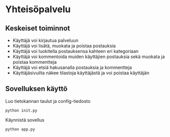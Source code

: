 # Yhteisöpalvelu

## Keskeiset toiminnot
- Käyttäjä voi kirjautua palveluun
- Käyttäjä voi lisätä, muokata ja poistaa postauksia
- Käyttäjä voi luokitella postauksensa kahteen eri kategoriaan
- Käyttäjä voi kommentoida muiden käyttäjien postauksia sekä muokata ja poistaa kommentteja
- Käyttäjä voi etsiä hakusanalla postauksia ja kommentteja
- Käyttäjäsivuilta näkee tilastoja käyttäjästä ja voi poistaa käyttäjän

## Sovelluksen käyttö
Luo tietokannan taulut ja config-tiedosto

```console
python init.py
```

Käynnistä sovellus

```console
python app.py
```
